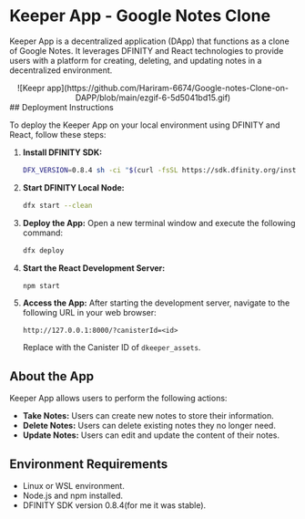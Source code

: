 # Keeper App - Google Notes Clone

Keeper App is a decentralized application (DApp) that functions as a clone of Google Notes. It leverages DFINITY and React technologies to provide users with a platform for creating, deleting, and updating notes in a decentralized environment.
<div align="center">
![Keepr app](https://github.com/Hariram-6674/Google-notes-Clone-on-DAPP/blob/main/ezgif-6-5d5041bd15.gif)
</div>
## Deployment Instructions

To deploy the Keeper App on your local environment using DFINITY and React, follow these steps:

1. **Install DFINITY SDK:**
   ```bash
   DFX_VERSION=0.8.4 sh -ci "$(curl -fsSL https://sdk.dfinity.org/install.sh)"
   ```

2. **Start DFINITY Local Node:**
   ```bash
   dfx start --clean
   ```

3. **Deploy the App:**
   Open a new terminal window and execute the following command:
   ```bash
   dfx deploy
   ```

4. **Start the React Development Server:**
   ```bash
   npm start
   ```

5. **Access the App:**
   After starting the development server, navigate to the following URL in your web browser:
   ```
   http://127.0.0.1:8000/?canisterId=<id>
   ```
   Replace with the Canister ID of `dkeeper_assets`.

## About the App

Keeper App allows users to perform the following actions:

- **Take Notes:** Users can create new notes to store their information.
- **Delete Notes:** Users can delete existing notes they no longer need.
- **Update Notes:** Users can edit and update the content of their notes.

## Environment Requirements

- Linux or WSL environment.
- Node.js and npm installed.
- DFINITY SDK version 0.8.4(for me it was stable).

